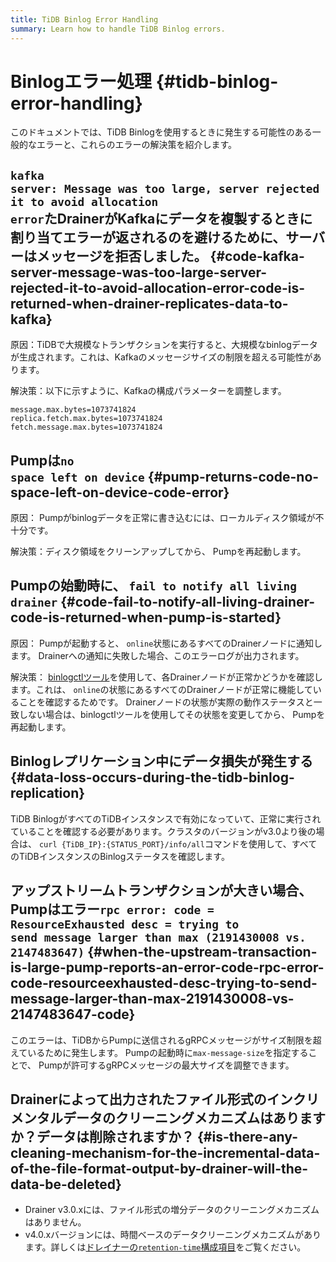 ```yaml
---
title: TiDB Binlog Error Handling
summary: Learn how to handle TiDB Binlog errors.
---
```


# Binlogエラー処理 {#tidb-binlog-error-handling}

このドキュメントでは、TiDB Binlogを使用するときに発生する可能性のある一般的なエラーと、これらのエラーの解決策を紹介します。

## <code>kafka server: Message was too large, server rejected it to avoid allocation error</code>たDrainerがKafkaにデータを複製するときに割り当てエラーが返されるのを避けるために、サーバーはメッセージを拒否しました。 {#code-kafka-server-message-was-too-large-server-rejected-it-to-avoid-allocation-error-code-is-returned-when-drainer-replicates-data-to-kafka}

原因：TiDBで大規模なトランザクションを実行すると、大規模なbinlogデータが生成されます。これは、Kafkaのメッセージサイズの制限を超える可能性があります。

解決策：以下に示すように、Kafkaの構成パラメーターを調整します。


```
message.max.bytes=1073741824
replica.fetch.max.bytes=1073741824
fetch.message.max.bytes=1073741824
```

## Pumpは<code>no space left on device</code> {#pump-returns-code-no-space-left-on-device-code-error}

原因： Pumpがbinlogデータを正常に書き込むには、ローカルディスク領域が不十分です。

解決策：ディスク領域をクリーンアップしてから、 Pumpを再起動します。

## Pumpの始動時に、 <code>fail to notify all living drainer</code> {#code-fail-to-notify-all-living-drainer-code-is-returned-when-pump-is-started}

原因： Pumpが起動すると、 `online`状態にあるすべてのDrainerノードに通知します。 Drainerへの通知に失敗した場合、このエラーログが出力されます。

解決策： [binlogctlツール](/tidb-binlog/binlog-control.md)を使用して、各Drainerノードが正常かどうかを確認します。これは、 `online`の状態にあるすべてのDrainerノードが正常に機能していることを確認するためです。 Drainerノードの状態が実際の動作ステータスと一致しない場合は、binlogctlツールを使用してその状態を変更してから、 Pumpを再起動します。

## Binlogレプリケーション中にデータ損失が発生する {#data-loss-occurs-during-the-tidb-binlog-replication}

TiDB BinlogがすべてのTiDBインスタンスで有効になっていて、正常に実行されていることを確認する必要があります。クラスタのバージョンがv3.0より後の場合は、 `curl {TiDB_IP}:{STATUS_PORT}/info/all`コマンドを使用して、すべてのTiDBインスタンスのBinlogステータスを確認します。

## アップストリームトランザクションが大きい場合、 Pumpはエラー<code>rpc error: code = ResourceExhausted desc = trying to send message larger than max (2191430008 vs. 2147483647)</code> {#when-the-upstream-transaction-is-large-pump-reports-an-error-code-rpc-error-code-resourceexhausted-desc-trying-to-send-message-larger-than-max-2191430008-vs-2147483647-code}

このエラーは、TiDBからPumpに送信されるgRPCメッセージがサイズ制限を超えているために発生します。 Pumpの起動時に`max-message-size`を指定することで、 Pumpが許可するgRPCメッセージの最大サイズを調整できます。

## Drainerによって出力されたファイル形式のインクリメンタルデータのクリーニングメカニズムはありますか？データは削除されますか？ {#is-there-any-cleaning-mechanism-for-the-incremental-data-of-the-file-format-output-by-drainer-will-the-data-be-deleted}

-   Drainer v3.0.xには、ファイル形式の増分データのクリーニングメカニズムはありません。
-   v4.0.xバージョンには、時間ベースのデータクリーニングメカニズムがあります。詳しくは[ドレイナーの`retention-time`構成項目](https://github.com/pingcap/tidb-binlog/blob/v4.0.9/cmd/drainer/drainer.toml#L153)をご覧ください。
